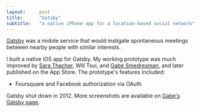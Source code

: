 ```yaml
---
layout:     post
title:      "Gatsby"
subtitle:   "a native iPhone app for a location-based social network"
---
```


[Gatsby] was a mobile service that would instigate spontaneous meetings between
nearby people with similar interests. 

I built a native iOS app for Gatsby. My working prototype was much improved by
[Sara Thacher], Will Tsui, and [Gabe Smedresman], and later published on the App
Store. The prototype's features included:

* Foursquare and Facebook authorization via OAuth

Gatsby shut down in 2012. More screenshots are available on [Gabe's Gatsby page].

[Gatsby]:http://meetgatsby.com/
[Sara Thacher]:http://thachr.com/
[Gabe Smedresman]:http://www.smedresmania.com/
[Gabe's Gatsby page]:http://www.smedresmania.com/gatsby/
